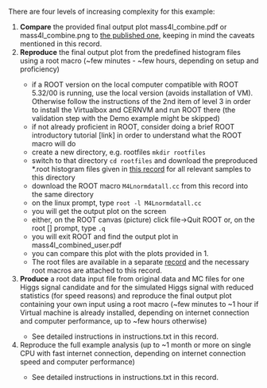 <p>There are four levels of increasing complexity for this example:
<ol>
<li> <b>Compare</b> the provided final output plot
   mass4l_combine.pdf
   or
   mass4l_combine.png
   to  <a href=\"https://inspirehep.net/record/1124338/files/H4l_mass_v3.png\">the published one</a>,
   keeping in mind the caveats mentioned in this record. </li>
<li><b>Reproduce</b> the final output plot from the predefined histogram files
   using a root macro
   (~few minutes - ~few hours, depending on setup and proficiency) </li>
<ul>
        <li> if a ROOT version on the local computer compatible with ROOT 5.32/00
        is running, use the local version (avoids installation of VM).
        Otherwise follow the instructions of the 2nd item of level 3
        in order to install the Virtualbox and CERNVM and run ROOT there
        (the validation step with the Demo example might be skipped)</li>
       <li>if not already proficient in ROOT, consider doing a brief ROOT
        introductory tutorial [link] in order to understand what the ROOT
        macro will do</li>
        <li>create a new directory, e.g. rootfiles <code>mkdir rootfiles</code></li>
        <li>switch to that directory <code>cd rootfiles</code>
        and download the preproduced *.root histogram files given in
        <a href=\"/record/FIXME\"> this record</a> for all relevant samples to this directory
        <li>download the ROOT macro
        <code>M4Lnormdatall.cc</code>
        from this record into the same directory</li>
        <li>on the linux prompt, type
<code>root -l M4Lnormdatall.cc</code></li>
        <li> you will get the output plot on the screen</li>
      <li> either, on the ROOT canvas (picture) click
file->Quit ROOT</code>
        or, on the root [] prompt, type <code>.q</code></li>
        <li>you will exit ROOT and find the output plot in
           mass4l_combined_user.pdf</li>
      <li> you can compare this plot with the plots provided in 1.</li>

  <li>The root files are available in a separate  <a href=\"/record/FIXME\">record</a> and the necessary root macros are attached to this record.</li>
</ul>
<li>   <b>Produce</b> a root data input file from original data and MC files for one
   Higgs signal candidate and for the simulated Higgs signal with reduced
   statistics (for speed reasons) and reproduce the final output plot
   containing your own input using a root macro
   (~few minutes to ~1 hour if Virtual machine is already installed,
     depending on internet connection and computer performance, up to
     ~few hours otherwise) </li>
   <ul>
  <li>See detailed instructions in instructions.txt in this record.</li>
  </ul>
<li>Reproduce the full example analysis
   (up to ~1 month or more on single CPU with fast internet connection,
    depending on internet connection speed and computer performance) </li>
<ul>
  <li>See detailed instructions in instructions.txt in this record.</li>
  </ul>
</ol> 
</p>
